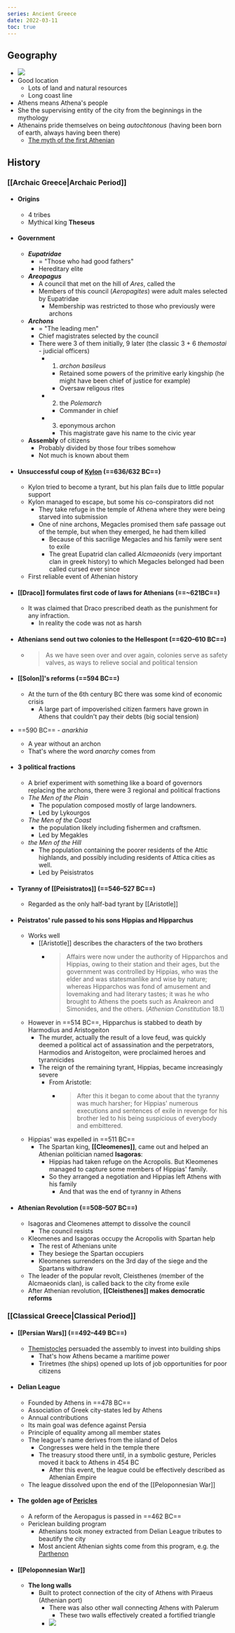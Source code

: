 ```yaml
---
series: Ancient Greece
date: 2022-03-11
toc: true
---
```

 ## Geography
- ![](https://firebasestorage.googleapis.com/v0/b/firescript-577a2.appspot.com/o/imgs%2Fapp%2FVitecek%2FzAUybho6QN.png?alt=media&token=90bdfa21-90f5-49e1-804a-a9584eb0f1ed)
- Good location
	- Lots of land and natural resources
	- Long coast line
- Athens means Athena's people
- She the supervising entity of the city from the beginnings in the mythology 
- Athenains pride themselves on being _autochtonous_ (having been born of earth, always having been there)
	- [The myth of the first Athenian](https://www.greekmythology.com/Myths/Mortals/Erichthonius/erichthonius.html#:~:text=According%20to%20the%20myth%2C%20Athena,semen%20fell%20onto%20Athena's%20thigh.)

## History
### [[Archaic Greece|Archaic Period]]
- #### Origins
	- 4 tribes
	- Mythical king **Theseus**
 - #### Government
	- **_Eupatridae_**
		-  = "Those who had good fathers"
		- Hereditary elite
	- **_Areopagus_**
		- A council that met on the hill of _Ares_, called the 
		- Members of this council (_Aeropagites_) were adult males selected by Eupatridae
			- Membership was restricted to those who previously were archons
	- **_Archons_**
		- = "The leading men"
		- Chief magistrates selected by the council
		- There were 3 of them initially, 9 later (the classic 3 + 6 _themostai_ - judicial officers)
			- 1. *archon basileus*
				- Retained some powers of the primitive early kingship (he might have been chief of justice for example)
				- Oversaw religous rites
			- 2. the *Polemarch*
				- Commander in chief
			- 3. eponymous archon
				- This magistrate gave his name to the civic year
	- **Assembly** of citizens
		- Probably divided by those four tribes somehow
		- Not much is known about them

- #### Unsuccessful coup of [Kylon](https://en.wikipedia.org/wiki/Cylon_of_Athens) (==636/632 BC==)
	- Kylon tried to become a tyrant, but his plan fails due to little popular support
	- Kylon managed to escape, but some his co-conspirators did not
		- They take refuge in the temple of Athena where they were being starved into submission
		- One of nine archons, Megacles promised them safe passage out of the temple, but when they emerged, he had them killed
			- Because of this sacrilige Megacles and his family were sent to exile
			- The great Eupatrid clan called *Alcmaeonids* (very important clan in greek history) to which Megacles belonged had been called cursed ever since
	- First reliable event of Athenian history
- #### **[[Draco]]** formulates first code of laws for Athenians (==~621BC==)
	- It was claimed that Draco prescribed death as the punishment for any infraction.
		- In reality the code was not as harsh
- #### Athenians send out two colonies to the Hellespont (==620–610 BC==)
	- > As we have seen over and over again, colonies serve as safety valves, as ways to relieve social and political tension
- #### **[[Solon]]**'s reforms (==594 BC==)
	- At the turn of the 6th century BC there was some kind of economic crisis
		- A large part of impoverished citizen farmers have grown in Athens that couldn't pay their debts (big social tension) 
- ==590 BC== - _anarkhia_
	- A year without an archon
	- That's where the word *anarchy* comes from
- #### 3 political fractions
	- A brief experiment with something like a board of governors replacing the archons, there were 3 regional and political fractions
	- *The Men of the Plain*
		- The population composed mostly of large landowners.
		- Led by Lykourgos
	- *The Men of the Coast*
		- the population likely including fishermen and craftsmen.
		- Led by Megakles
	- *the Men of the Hill*
		- The population containing the poorer residents of the Attic highlands, and possibly including residents of Attica cities as well.
		- Led by Peisistratos
- #### Tyranny of **[[Peisistratos]]** (==546–527 BC==)
	- Regarded as the only half-bad tyrant by [[Aristotle]]

- #### Peistratos' rule passed to his sons **Hippias** and **Hipparchus**
	- Works well
		- [[Aristotle]] describes the characters of the two brothers
			- > Affairs were now under the authority of Hipparchos and Hippias, owing to their station and their ages, but the government was controlled by Hippias, who was the elder and was statesmanlike and wise by nature; whereas Hipparchos was fond of amusement and lovemaking and had literary tastes; it was he who brought to Athens the poets such as Anakreon and Simonides, and the others. (*Athenian Constitution* 18.1) 
	- However in ==514 BC==, Hipparchus is stabbed to death by Harmodius and Aristogeiton
		- The murder, actually the result of a love feud, was quickly deemed a political act of assassination and the perpetrators, Harmodios and Aristogeiton, were proclaimed heroes and tyrannicides
		- The reign of the remaining tyrant, Hippias, became increasingly severe
			- From Aristotle:
				- > After this it began to come about that the tyranny was much harsher; for Hippias' numerous executions and sentences of exile in revenge for his brother led to his being suspicious of everybody and embittered.
	- Hippias' was expelled in ==511 BC==
		- The Spartan king, **[[Cleomenes]]**, came out and helped an Athenian politician named **Isagoras**:
			-  Hippias had taken refuge on the Acropolis. But Kleomenes managed to capture some members of Hippias' family.
			- So they arranged a negotiation and Hippias left Athens with his family
				- And that was the end of tyranny in Athens
- #### Athenian Revolution (==508–507 BC==)
	- Isagoras and Cleomenes attempt to dissolve the council
		- The council resists
	- Kleomenes and Isagoras occupy the Acropolis with Spartan help
		- The rest of Athenians unite
		- They besiege the Spartan occupiers
		- Kleomenes surrenders on the 3rd day of the siege and the Spartans withdraw
	- The leader of the popular revolt, Cleisthenes (member of the Alcmaeonids clan), is called back to the city frome exile
	- After Athenian revolution, **[[Cleisthenes]] makes democratic reforms**

### [[Classical Greece|Classical Period]]

- #### [[Persian Wars]] (==492–449 BC==)
	- [Themistocles](https://en.wikipedia.org/wiki/Themistocles) persuaded the assembly to invest into building ships
		- That's how Athens became a maritime power
		- Triretmes (the ships) opened up lots of job opportunities for poor citizens
- #### Delian League
	- Founded by Athens in ==478 BC==
	- Association of Greek city-states led by Athens
	- Annual contributions
	- Its main goal was defence against Persia
	- Principle of equality among all member states
	- The league's name derives from the island of Delos
		- Congresses were held in the temple there
		- The treasury stood there until, in a symbolic gesture, Pericles moved it back to Athens in 454 BC
			- After this event, the league could be effectively described as Athenian Empire
	- The league dissolved upon the end of the [[Peloponnesian War]]
- #### The golden age of [Pericles](https://en.wikipedia.org/wiki/Pericles) 
	- A reform of the Aeropagus is passed in ==462 BC==
	- Periclean building program
		- Athenians took money extracted from Delian League tributes to beautify the city
		- Most ancient Athenian sights come from this program, e.g. the [Parthenon](https://en.wikipedia.org/wiki/Parthenon)
- #### [[Peloponnesian War]]
	-  **The long walls**
		- Built to protect connection of the city of Athens with Piraeus (Athenian port)
			- There was also other wall connecting Athens with Palerum
				- These two walls effectively created a fortified triangle
			- ![](https://firebasestorage.googleapis.com/v0/b/firescript-577a2.appspot.com/o/imgs%2Fapp%2FVitecek%2FSOlobuDDjK.png?alt=media&token=467b08d4-6a45-4903-9e95-d21dfa55975c)